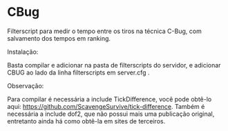 # CBug
Filterscript para medir o tempo entre os tiros na técnica C-Bug, com salvamento dos tempos em ranking.

Instalação:

Basta compilar e adicionar na pasta de filterscripts do servidor, e adicionar CBUG ao lado da linha filterscripts em server.cfg .

Observação:

Para compilar é necessária a include TickDifference, você pode obtê-lo aqui: https://github.com/ScavengeSurvive/tick-difference.
Também é necessária a include dof2, que não possui mais uma publicação original, entretanto ainda há como obtê-la em sites de terceiros.
